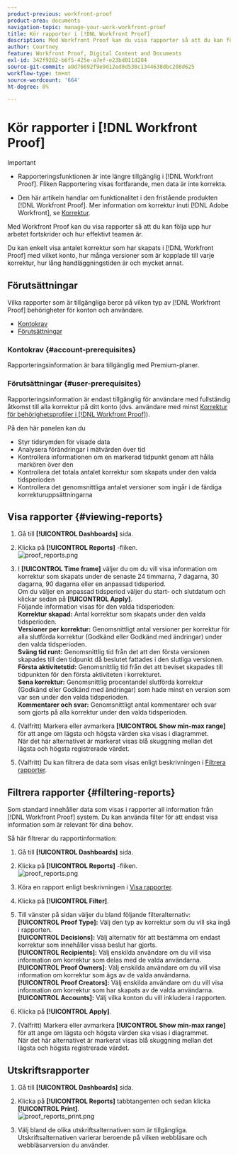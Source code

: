 ```yaml
---
product-previous: workfront-proof
product-area: documents
navigation-topic: manage-your-work-workfront-proof
title: Kör rapporter i [!DNL Workfront Proof]
description: Med Workfront Proof kan du visa rapporter så att du kan följa upp hur arbetet fortskrider och hur effektivt teamen är.
author: Courtney
feature: Workfront Proof, Digital Content and Documents
exl-id: 342f9282-b6f5-425e-a7ef-e23bd011d284
source-git-commit: a0d76692f9e9d12ed0d538c1344638dbc208d625
workflow-type: tm+mt
source-wordcount: '664'
ht-degree: 0%

---
```


# Kör rapporter i [!DNL Workfront Proof]


>[!IMPORTANT]
>
>* <span class="previe">Rapporteringsfunktionen är inte längre tillgänglig i [!DNL Workfront Proof]. Fliken Rapportering visas fortfarande, men data är inte korrekta.</span>
> 
>* Den här artikeln handlar om funktionalitet i den fristående produkten [!DNL Workfront Proof]. Mer information om korrektur inuti [!DNL Adobe Workfront], se [Korrektur](../../../review-and-approve-work/proofing/proofing.md).


Med Workfront Proof kan du visa rapporter så att du kan följa upp hur arbetet fortskrider och hur effektivt teamen är.

Du kan enkelt visa antalet korrektur som har skapats i [!DNL Workfront Proof] med vilket konto, hur många versioner som är kopplade till varje korrektur, hur lång handläggningstiden är och mycket annat.

## Förutsättningar

Vilka rapporter som är tillgängliga beror på vilken typ av [!DNL Workfront Proof] behörigheter för konton och användare.

* [Kontokrav](#account-prerequisites)
* [Förutsättningar](#user-prerequisites)

### Kontokrav {#account-prerequisites}

Rapporteringsinformation är bara tillgänglig med Premium-planer.

### Förutsättningar {#user-prerequisites}

Rapporteringsinformation är endast tillgänglig för användare med fullständig åtkomst till alla korrektur på ditt konto (dvs. användare med minst [Korrektur för behörighetsprofiler i [!DNL Workfront Proof]](../../../workfront-proof/wp-acct-admin/account-settings/proof-perm-profiles-in-wp.md)).

På den här panelen kan du

* Styr tidsrymden för visade data
* Analysera förändringar i mätvärden över tid
* Kontrollera informationen om en markerad tidpunkt genom att hålla markören över den
* Kontrollera det totala antalet korrektur som skapats under den valda tidsperioden
* Kontrollera det genomsnittliga antalet versioner som ingår i de färdiga korrekturuppsättningarna

## Visa rapporter {#viewing-reports}

1. Gå till **[!UICONTROL Dashboards]** sida.
1. Klicka på **[!UICONTROL Reports]** -fliken.\
   ![proof_reports.png](assets/proof-reports-350x193.png)

1. I **[!UICONTROL Time frame]** väljer du om du vill visa information om korrektur som skapats under de senaste 24 timmarna, 7 dagarna, 30 dagarna, 90 dagarna eller en anpassad tidsperiod.\
   Om du väljer en anpassad tidsperiod väljer du start- och slutdatum och klickar sedan på **[!UICONTROL Apply]**.\
   Följande information visas för den valda tidsperioden:\
   **Korrektur skapad:** Antal korrektur som skapats under den valda tidsperioden.\
   **Versioner per korrektur:** Genomsnittligt antal versioner per korrektur för alla slutförda korrektur (Godkänd eller Godkänd med ändringar) under den valda tidsperioden.\
   **Sväng tid runt:** Genomsnittlig tid från det att den första versionen skapades till den tidpunkt då beslutet fattades i den slutliga versionen.\
   **Första aktivitetstid:** Genomsnittlig tid från det att beviset skapades till tidpunkten för den första aktiviteten i korrekturet.\
   **Sena korrektur:** Genomsnittlig procentandel slutförda korrektur (Godkänd eller Godkänd med ändringar) som hade minst en version som var sen under den valda tidsperioden.\
   **Kommentarer och svar:** Genomsnittligt antal kommentarer och svar som gjorts på alla korrektur under den valda tidsperioden.

1. (Valfritt) Markera eller avmarkera **[!UICONTROL Show min-max range]** för att ange om lägsta och högsta värden ska visas i diagrammet.\
   När det här alternativet är markerat visas blå skuggning mellan det lägsta och högsta registrerade värdet.

1. (Valfritt) Du kan filtrera de data som visas enligt beskrivningen i [Filtrera rapporter](#filtering-reports).

## Filtrera rapporter {#filtering-reports}

Som standard innehåller data som visas i rapporter all information från [!DNL Workfront Proof] system. Du kan använda filter för att endast visa information som är relevant för dina behov.

Så här filtrerar du rapportinformation:

1. Gå till **[!UICONTROL Dashboards]** sida.
1. Klicka på **[!UICONTROL Reports]** -fliken.\
   ![proof_reports.png](assets/proof-reports-350x193.png)

1. Köra en rapport enligt beskrivningen i [Visa rapporter](#viewing-reports).
1. Klicka på **[!UICONTROL Filter]**.

1. Till vänster på sidan väljer du bland följande filteralternativ:\
   **[!UICONTROL Proof Type]:** Välj den typ av korrektur som du vill ska ingå i rapporten.\
   **[!UICONTROL Decisions]:** Välj alternativ för att bestämma om endast korrektur som innehåller vissa beslut har gjorts.\
   **[!UICONTROL Recipients]:** Välj enskilda användare om du vill visa information om korrektur som delas med de valda användarna.\
   **[!UICONTROL Proof Owners]:** Välj enskilda användare om du vill visa information om korrektur som ägs av de valda användarna.\
   **[!UICONTROL Proof Creators]:** Välj enskilda användare om du vill visa information om korrektur som har skapats av de valda användarna.\
   **[!UICONTROL Accounts]:** Välj vilka konton du vill inkludera i rapporten.

1. Klicka på **[!UICONTROL Apply]**.
1. (Valfritt) Markera eller avmarkera **[!UICONTROL Show min-max range]** för att ange om lägsta och högsta värden ska visas i diagrammet.\
   När det här alternativet är markerat visas blå skuggning mellan det lägsta och högsta registrerade värdet.

## Utskriftsrapporter

1. Gå till **[!UICONTROL Dashboards]** sida.
1. Klicka på **[!UICONTROL Reports]** tabbtangenten och sedan klicka **[!UICONTROL Print]**.\
   ![proof_reports_print.png](assets/proof-reports-print-350x191.png)

1. Välj bland de olika utskriftsalternativen som är tillgängliga.\
   Utskriftsalternativen varierar beroende på vilken webbläsare och webbläsarversion du använder.
